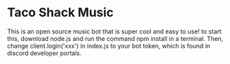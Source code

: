 # Taco Shack Music
This is an open source music bot that is super cool and easy to use!
to start this, download node.js and run the command npm install in a terminal.
Then, change client.login('xxx') in index.js to your bot token, which is found in discord developer portals.
